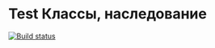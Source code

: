 # Test Классы, наследование
[![Build status](https://ci.appveyor.com/api/projects/status/3ubtl67spv8w34n7?svg=true)](https://ci.appveyor.com/project/VladimirFilippov555/ajs-oop)
